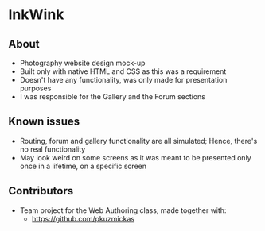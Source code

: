 # InkWink 
## About
* Photography website design mock-up
* Built only with native HTML and CSS as this was a requirement
* Doesn't have any functionality, was only made for presentation purposes
* I was responsible for the Gallery and the Forum sections

## Known issues 
* Routing, forum and gallery functionality are all simulated; Hence, there's no real functionality
* May look weird on some screens as it was meant to be presented only once in a lifetime, on a specific screen

## Contributors
* Team project for the Web Authoring class, made together with:
    * https://github.com/pkuzmickas
